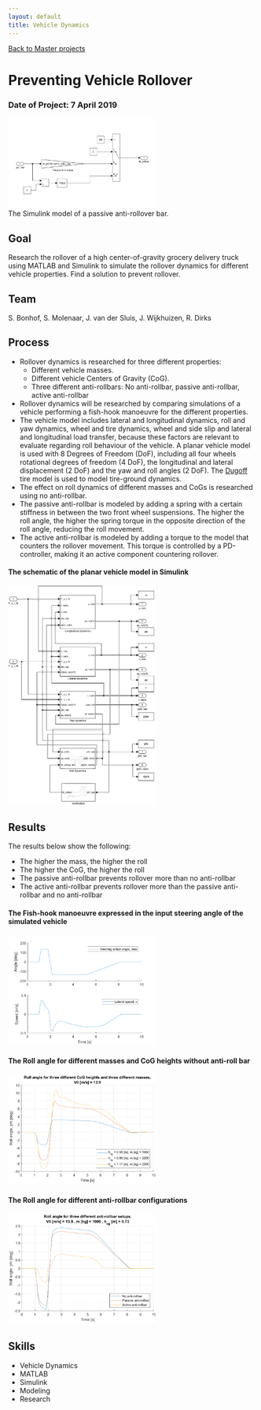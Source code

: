 ```yaml
---
layout: default
title: Vehicle Dynamics
---
```


[Back to Master projects](./master.md)
# Preventing Vehicle Rollover
### Date of Project: 7 April 2019
<img src="/assets/img/Anti_rollbar_simulink.PNG" alt="vehdyn" width="300"/>\
The Simulink model of a passive anti-rollover bar.

## Goal
Research the rollover of a high center-of-gravity grocery delivery truck using MATLAB and Simulink to simulate the rollover dynamics for different vehicle properties. Find a solution to prevent rollover.

## Team
S. Bonhof, S. Molenaar, J. van der Sluis, J. Wijkhuizen, R. Dirks

## Process
* Rollover dynamics is researched for three different properties:
  - Different vehicle masses.
  - Different vehicle Centers of Gravity (CoG).
  - Three different anti-rollbars: No anti-rollbar, passive anti-rollbar, active anti-rollbar
* Rollover dynamics will be researched by comparing simulations of a vehicle performing a fish-hook manoeuvre for the different properties.
* The vehicle model includes lateral and longitudinal dynamics, roll and yaw dynamics, wheel and tire dynamics, wheel and side slip and lateral and longitudinal load transfer, because these factors are relevant to evaluate regarding roll behaviour of the vehicle. A planar vehicle model is used with 8 Degrees of Freedom (DoF), including all four wheels rotational degrees of freedom (4 DoF), the longitudinal and lateral displacement (2 DoF) and the yaw and roll angles (2 DoF). The [Dugoff](https://www.jstor.org/stable/44644491) tire model is used to model tire-ground dynamics.
* The effect on roll dynamics of different masses and CoGs is researched using no anti-rollbar. 
* The passive anti-rollbar is modeled by adding a spring with a certain stiffness in between the two front wheel suspensions. The higher the roll angle, the higher the spring torque in the opposite direction of the roll angle, reducing the roll movement.
* The active anti-rollbar is modeled by adding a torque to the model that counters the rollover movement. This torque is controlled by a PD-controller, making it an active component countering rollover.

#### The schematic of the planar vehicle model in Simulink
<img src="/assets/img/Planar_model_Simulink.PNG" alt="simmodel" width="300"/>

## Results
The results below show the following:
* The higher the mass, the higher the roll
* The higher the CoG, the higher the roll
* The passive anti-rollbar prevents rollover more than no anti-rollbar
* The active anti-rollbar prevents rollover more than the passive anti-rollbar and no anti-rollbar

#### The Fish-hook manoeuvre expressed in the input steering angle of the simulated vehicle
<img src="/assets/img/swa_LateralSpeed.png" alt="res_fishhook" width="300"/>

#### The Roll angle for different masses and CoG heights without anti-roll bar
<img src="/assets/img/Remaining_Roll_CoG_and_Masses.png" alt="res_mass_cog" width="300"/>

#### The Roll angle for different anti-rollbar configurations
<img src="/assets/img/Roll_vs_time_antirollbars.png" alt="res_anti" width="300"/>


## Skills
* Vehicle Dynamics
* MATLAB
* Simulink
* Modeling
* Research
